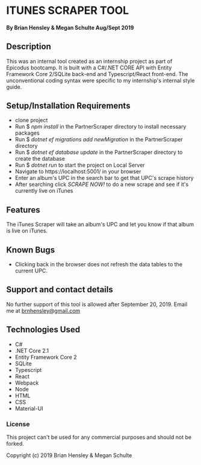 # ITUNES SCRAPER TOOL

#### By Brian Hensley & Megan Schulte Aug/Sept 2019

## Description

This was an internal tool created as an internship project as part of Epicodus bootcamp. It is built with a C#/.NET CORE API  with Entity Framework Core 2/SQLite back-end and Typescript/React front-end.  The unconventional coding syntax were specific to my internship's internal style guide.

## Setup/Installation Requirements

- clone project
- Run $ _npm install_ in the PartnerScraper directory to install necessary packages
- Run $ _dotnet ef migrations add newMigration_ in the PartnerScraper directory
- Run $ _dotnet ef database update_ in the PartnerScraper directory to create the database
- Run $ _dotnet run_ to start the project on Local Server
- Navigate to https://localhost:5001/ in your browser
- Enter an album's UPC in the search bar to get that UPC's scrape history
- After searching click _SCRAPE NOW!_ to do a new scrape and see if it's currently live on iTunes

## Features

The iTunes Scraper will take an album's UPC and let you know if that album is live on iTunes.

## Known Bugs

- Clicking back in the browser does not refresh the data tables to the current UPC.

## Support and contact details

No further support of this tool is allowed after September 20, 2019.
Email me at brnhensley@gmail.com

## Technologies Used

- C#
- .NET Core 2.1
- Entity Framework Core 2
- SQLite
- Typescript
- React
- Webpack
- Node
- HTML
- CSS
- Material-UI

### License

This project can't be used for any commercial purposes and should not be forked.

Copyright (c) 2019 Brian Hensley & Megan Schulte